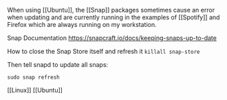 When using [[Ubuntu]], the [[Snap]] packages sometimes cause an error when updating and are currently running in the examples of [[Spotify]] and Firefox which are always running on my workstation.

Snap Documentation
https://snapcraft.io/docs/keeping-snaps-up-to-date

How to close the Snap Store itself and refresh it
`killall snap-store`

Then tell snapd to update all snaps:

`sudo snap refresh`

[[Linux]] [[Ubuntu]] 